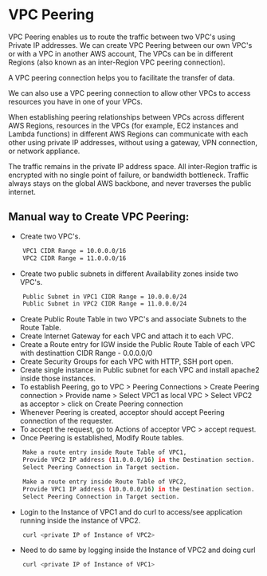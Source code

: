 
# VPC Peering

VPC Peering enables us to route the traffic between two VPC's using Private IP addresses.
We can create VPC Peering between our own VPC's or with a VPC in another AWS account,
The VPCs can be in different Regions (also known as an inter-Region VPC peering connection).

A VPC peering connection helps you to facilitate the transfer of data. 

We can also use a VPC peering connection to allow other VPCs to access resources you have in one of your VPCs.

When establishing peering relationships between VPCs across different AWS Regions, resources in the VPCs (for example, EC2 instances and Lambda functions) in different AWS Regions can communicate with each other using private IP addresses, without using a gateway, VPN connection, or network appliance.

The traffic remains in the private IP address space. All inter-Region traffic is encrypted with no single point of failure, or bandwidth bottleneck. Traffic always stays on the global AWS backbone, and never traverses the public internet.

## Manual way to Create VPC Peering:
- Create two VPC's.
```bash
    VPC1 CIDR Range = 10.0.0.0/16
    VPC2 CIDR Range = 11.0.0.0/16
```
- Create two public subnets in different Availability zones inside two VPC's.
```bash
    Public Subnet in VPC1 CIDR Range = 10.0.0.0/24
    Public Subnet in VPC2 CIDR Range = 11.0.0.0/24
```
- Create Public Route Table in two VPC's and associate Subnets to the Route Table.
- Create Internet Gateway for each VPC and attach it to each VPC.
- Create a Route entry for IGW inside the Public Route Table of each VPC with destinattion CIDR Range - 0.0.0.0/0
- Create Security Groups for each VPC with HTTP, SSH port open.
- Create single instance in Public subnet for each VPC and install apache2 inside those instances.
- To establish Peering, go to VPC > Peering Connections > Create Peering connection > Provide name > Select VPC1 as local VPC > Select VPC2 as acceptor > click on Create Peering connection
- Whenever Peering is created, acceptor should accept Peering connection of the requester.
- To accept the request, go to Actions of acceptor VPC >  accept request.
- Once Peering is established, Modify Route tables.
```bash
    Make a route entry inside Route Table of VPC1,
    Provide VPC2 IP address (11.0.0.0/16) in the Destination section.
    Select Peering Connection in Target section.
```
```bash
    Make a route entry inside Route Table of VPC2,
    Provide VPC1 IP address (10.0.0.0/16) in the Destination section.
    Select Peering Connection in Target section.
```
- Login to the Instance of VPC1 and do curl to access/see application running inside the instance of VPC2. 
```bash
    curl <private IP of Instance of VPC2>
```
- Need to do same by logging inside the Instance of VPC2 and doing curl 
```bash
    curl <private IP of Instance of VPC1>
```
